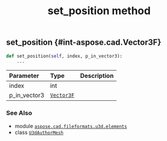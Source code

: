 ﻿---
title: set_position method
second_title: Aspose.CAD for Python via .NET API References
description: 
type: docs
weight: 120
url: /python-net/aspose.cad.fileformats.u3d.elements/u3dauthormesh/set_position/
is_root: false
---

## set_position {#int-aspose.cad.Vector3F}





```python
def set_position(self, index, p_in_vector3):
    ...
```


| Parameter | Type | Description |
| :- | :- | :- |
| index | int |  |
| p_in_vector3 | [`Vector3F`](/cad/python-net/aspose.cad/vector3f) |  |



### See Also
* module [`aspose.cad.fileformats.u3d.elements`](../../)
* class [`U3dAuthorMesh`](/cad/python-net/aspose.cad.fileformats.u3d.elements/u3dauthormesh)
